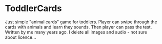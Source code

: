 # ToddlerCards

Just simple "animal cards" game for toddlers. Player can swipe through the cards with animals and learn they sounds. Then player can pass the test. Written by me many years ago. I delete all images and audio - not sure about licence...